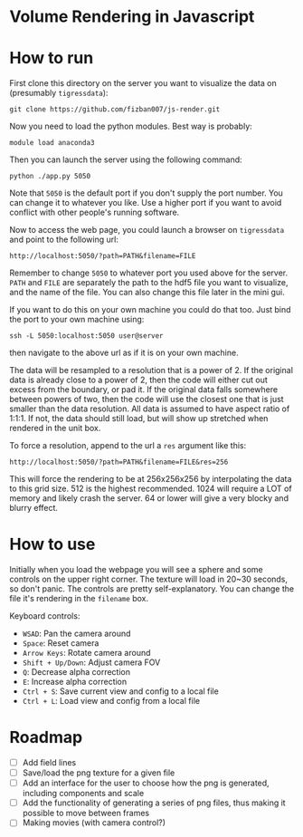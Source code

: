 Volume Rendering in Javascript
==============================

# How to run

First clone this directory on the server you want to visualize the data on (presumably `tigressdata`):

    git clone https://github.com/fizban007/js-render.git
	
Now you need to load the python modules. Best way is probably:

    module load anaconda3
	
Then you can launch the server using the following command:

	python ./app.py 5050
	
Note that `5050` is the default port if you don't supply the port number. You can change it to whatever you like. Use a higher port if you want to avoid conflict with other people's running software.

Now to access the web page, you could launch a browser on `tigressdata` and point to the following url:

	http://localhost:5050/?path=PATH&filename=FILE
	
Remember to change `5050` to whatever port you used above for the server. `PATH` and `FILE` are separately the path to the hdf5 file you want to visualize, and the name of the file. You can also change this file later in the mini gui.

If you want to do this on your own machine you could do that too. Just bind the port to your own machine using:

	ssh -L 5050:localhost:5050 user@server
	
then navigate to the above url as if it is on your own machine.

The data will be resampled to a resolution that is a power of 2. If the original data is already close to a power of 2, then the code will either cut out excess from the boundary, or pad it. If the original data falls somewhere between powers of two, then the code will use the closest one that is just smaller than the data resolution. All data is assumed to have aspect ratio of 1:1:1. If not, the data should still load, but will show up stretched when rendered in the unit box.

To force a resolution, append to the url a `res` argument like this:

	http://localhost:5050/?path=PATH&filename=FILE&res=256

This will force the rendering to be at 256x256x256 by interpolating the data to this grid size. 512 is the highest recommended. 1024 will require a LOT of memory and likely crash the server. 64 or lower will give a very blocky and blurry effect.

# How to use

Initially when you load the webpage you will see a sphere and some controls on the upper right corner. The texture will load in 20~30 seconds, so don't panic. The controls are pretty self-explanatory. You can change the file it's rendering in the `filename` box.

Keyboard controls:

- `WSAD`: Pan the camera around
- `Space`: Reset camera
- `Arrow Keys`: Rotate camera around
- `Shift + Up/Down`: Adjust camera FOV
- `Q`: Decrease alpha correction
- `E`: Increase alpha correction
- `Ctrl + S`: Save current view and config to a local file
- `Ctrl + L`: Load view and config from a local file

# Roadmap

- [ ] Add field lines
- [ ] Save/load the png texture for a given file
- [ ] Add an interface for the user to choose how the png is generated, including components and scale
- [ ] Add the functionality of generating a series of png files, thus making it possible to move between frames
- [ ] Making movies (with camera control?)
